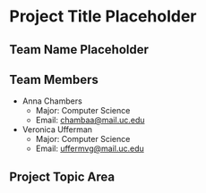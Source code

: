 # Project Title Placeholder
## Team Name Placeholder

## Team Members
* Anna Chambers
    * Major: Computer Science
    * Email: chambaa@mail.uc.edu
* Veronica Ufferman
    * Major: Computer Science
    * Email: uffermvg@mail.uc.edu

## Project Topic Area

